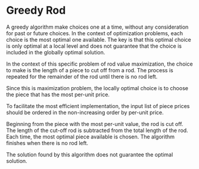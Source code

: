# Greedy Rod

A greedy algorithm make choices one at a time, without any consideration for past or future choices.
In the context of optimization problems, each choice is the most optimal one available. The key is that
this optimal choice is only optimal at a local level and does not guarantee that the choice is included
in the globally optimal solution.

In the context of this specific problem of rod value maximization, the choice to make is the length of
a piece to cut off from a rod. The process is repeated for the remainder of the rod until
there is no rod left.

Since this is maximization problem, the locally optimal choice is to choose the piece that has the
most per-unit price.

To facilitate the most efficient implementation, the input list of piece prices should be ordered in the
non-increasing order by per-unit price.

Beginning from the piece with the most per-unit value, the rod is cut off. The length of the cut-off rod
is subtracted from the total length of the rod. Each time, the most optimal piece available is chosen.
The algorithm finishes when there is no rod left.

The solution found by this algorithm does not guarantee the optimal solution.